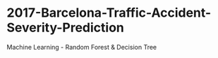 # 2017-Barcelona-Traffic-Accident-Severity-Prediction
Machine Learning - Random Forest &amp; Decision Tree

